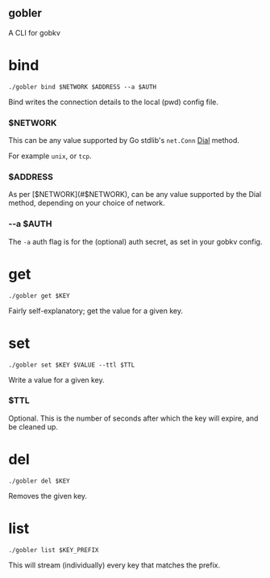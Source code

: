 gobler
-----

A CLI for gobkv

# bind
```
./gobler bind $NETWORK $ADDRESS --a $AUTH
```
Bind writes the connection details to the local (pwd) config file.

### $NETWORK
This can be any value supported by Go stdlib's `net.Conn` [Dial](https://pkg.go.dev/net?utm_source=gopls#Dial) method.

For example `unix`, or `tcp`.

### $ADDRESS
As per [$NETWORK](#$NETWORK), can be any value supported by the Dial method, depending on your choice of network.

### --a $AUTH
The `-a` auth flag is for the (optional) auth secret, as set in your gobkv config.

# get
```
./gobler get $KEY
```
Fairly self-explanatory; get the value for a given key.

# set
```
./gobler set $KEY $VALUE --ttl $TTL
```
Write a value for a given key.

### $TTL
Optional. This is the number of seconds after which the key will expire, and be cleaned up.

# del
```
./gobler del $KEY
```
Removes the given key.

# list
```
./gobler list $KEY_PREFIX
```
This will stream (individually) every key that matches the prefix.